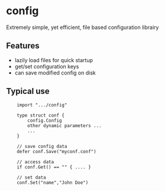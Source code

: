 # config
Extremely simple, yet efficient, file based configuration librairy


## Features

* lazily load files for quick startup
* get/set configuration keys
* can save modified config on disk 

## Typical use

        import ".../config"

        type struct conf {
            config.Config
            other dynamic parameters ...
            ...
        }

        // save config data
        defer conf.Save("myconf.conf")

        // access data 
        if conf.Get() == "" { .... }

        // set data
        conf.Set("name","John Doe")
